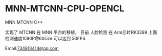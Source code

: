 # MNN-MTCNN-CPU-OPENCL
MNN MTCNN C++


实现了 MTCNN 在 MNN 平台的移植， 目前 人脸检测 在 Arm芯片RK3399 上面 检测速度1080P@60size 可以达到 50FPS.

Email:734913414@qq.com



